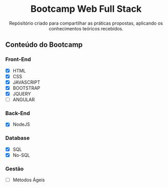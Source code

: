 <h1 align = "center"> Bootcamp Web Full Stack </h1>
<p align= "center">Repósitório criado para compartilhar as práticas propostas, aplicando os conhecimentos teóricos recebidos.</p>

## Conteúdo do Bootcamp
### Front-End
- [x] HTML
- [x] CSS
- [x] JAVASCRIPT
- [x] BOOTSTRAP
- [x] JQUERY
- [ ] ANGULAR
### Back-End
- [x] NodeJS
### Database
- [x] SQL
- [x] No-SQL
### Gestão
- [ ] Métodos Ágeis

